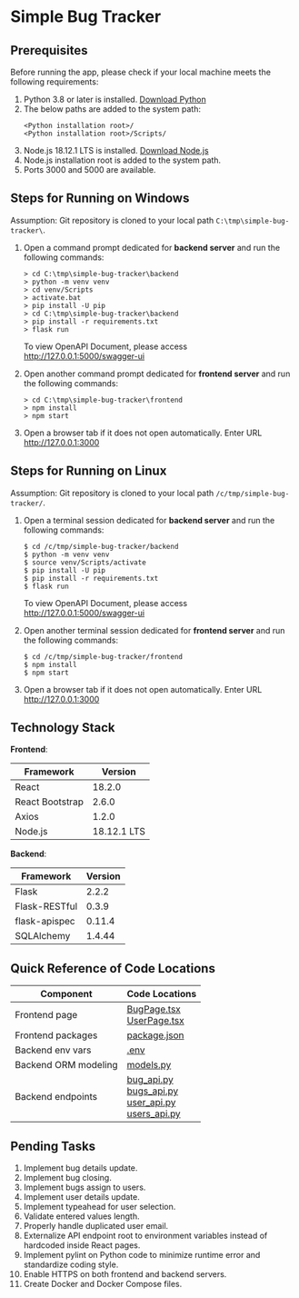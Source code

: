 # Simple Bug Tracker

## Prerequisites

Before running the app,
please check if your local machine meets the following requirements:

1. Python 3.8 or later is installed. [Download Python](https://www.python.org/downloads/release/python-3814/)
2. The below paths are added to the system path:
   ```shell script
   <Python installation root>/
   <Python installation root>/Scripts/
   ```
3. Node.js 18.12.1 LTS is installed. [Download Node.js](https://nodejs.org/en/download/)
4. Node.js installation root is added to the system path.
5. Ports 3000 and 5000 are available.

## Steps for Running on Windows

Assumption: Git repository is cloned to your local path `C:\tmp\simple-bug-tracker\`.

1. Open a command prompt dedicated for **backend server** and run the following commands:
   ```commandline
   > cd C:\tmp\simple-bug-tracker\backend
   > python -m venv venv
   > cd venv/Scripts
   > activate.bat
   > pip install -U pip
   > cd C:\tmp\simple-bug-tracker\backend
   > pip install -r requirements.txt
   > flask run
   ```
   To view OpenAPI Document, please access http://127.0.0.1:5000/swagger-ui

2. Open another command prompt dedicated for **frontend server** and run the following commands:
   ```commandline
   > cd C:\tmp\simple-bug-tracker\frontend
   > npm install
   > npm start
   ```
   
3. Open a browser tab if it does not open automatically. Enter URL http://127.0.0.1:3000

## Steps for Running on Linux

Assumption: Git repository is cloned to your local path `/c/tmp/simple-bug-tracker/`.

1. Open a terminal session dedicated for **backend server** and run the following commands:
   ```shell script
   $ cd /c/tmp/simple-bug-tracker/backend
   $ python -m venv venv
   $ source venv/Scripts/activate
   $ pip install -U pip
   $ pip install -r requirements.txt
   $ flask run
   ```
   To view OpenAPI Document, please access http://127.0.0.1:5000/swagger-ui

2. Open another terminal session dedicated for **frontend server** and run the following commands:
   ```shell script
   $ cd /c/tmp/simple-bug-tracker/frontend
   $ npm install
   $ npm start
   ```

3. Open a browser tab if it does not open automatically. Enter URL http://127.0.0.1:3000

## Technology Stack

**Frontend**:

| Framework       | Version     |
|-----------------|-------------|
| React           | 18.2.0      |
| React Bootstrap | 2.6.0       |
| Axios           | 1.2.0       |
| Node.js         | 18.12.1 LTS |

**Backend**:

| Framework     | Version |
|---------------|---------|
| Flask         | 2.2.2   |
| Flask-RESTful | 0.3.9   |
| flask-apispec | 0.11.4  |
| SQLAlchemy    | 1.4.44  |

## Quick Reference of Code Locations

| Component         | Code Locations |
|-------------------|----------------|
| Frontend page     | [BugPage.tsx](frontend/src/pages/BugPage.tsx)<br/>[UserPage.tsx](frontend/src/pages/UserPage.tsx) |
| Frontend packages | [package.json](frontend/package.json) |
| Backend env vars  | [.env](backend/.env) |
| Backend ORM modeling | [models.py](backend/simple_bug_tracker/models.py) |
| Backend endpoints | [bug_api.py](backend/simple_bug_tracker/bug_api.py)<br/>[bugs_api.py](backend/simple_bug_tracker/bugs_api.py)<br/>[user_api.py](backend/simple_bug_tracker/user_api.py)<br/>[users_api.py](backend/simple_bug_tracker/users_api.py)|

## Pending Tasks

1. Implement bug details update.
2. Implement bug closing.
3. Implement bugs assign to users.
4. Implement user details update.
5. Implement typeahead for user selection.
6. Validate entered values length.
7. Properly handle duplicated user email.
8. Externalize API endpoint root to environment variables instead of hardcoded inside React pages.
9. Implement pylint on Python code to minimize runtime error and standardize coding style.
10. Enable HTTPS on both frontend and backend servers.
11. Create Docker and Docker Compose files.
